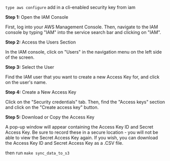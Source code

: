 `type aws configure`
add in a cli-enabled security key from iam

**Step 1:** Open the IAM Console

First, log into your AWS Management Console. Then, navigate to the IAM console by typing "IAM" into the service search bar and clicking on "IAM".

**Step 2:** Access the Users Section

In the IAM console, click on "Users" in the navigation menu on the left side of the screen.

**Step 3:** Select the User

Find the IAM user that you want to create a new Access Key for, and click on the user's name.

**Step 4:** Create a New Access Key

Click on the "Security credentials" tab. Then, find the "Access keys" section and click on the "Create access key" button.

**Step 5:** Download or Copy the Access Key

A pop-up window will appear containing the Access Key ID and Secret Access Key. Be sure to record these in a secure location - you will not be able to view the Secret Access Key again. If you wish, you can download the Access Key ID and Secret Access Key as a .CSV file.

then run `make sync_data_to_s3`

